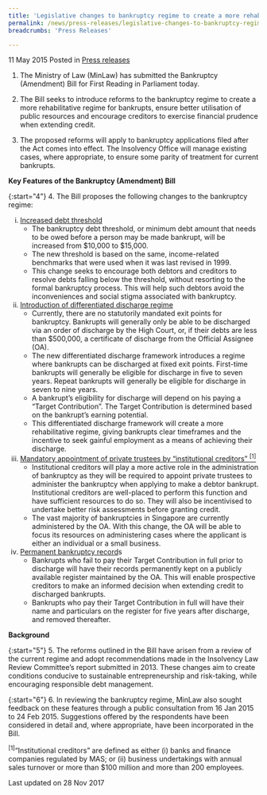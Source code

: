 ```yaml
---
title: 'Legislative changes to bankruptcy regime to create a more rehabilitative environment and facilitate risk assessment'
permalink: /news/press-releases/legislative-changes-to-bankruptcy-regime-to-create-a-more-rehabi/
breadcrumbs: 'Press Releases'

---
```



11 May 2015 Posted in [Press releases](/news/press-releases)

1. The Ministry of Law (MinLaw) has submitted the Bankruptcy (Amendment) Bill for First Reading in Parliament today.

2. The Bill seeks to introduce reforms to the bankruptcy regime to create a more rehabilitative regime for bankrupts, ensure better utilisation of public resources and encourage creditors to exercise financial prudence when extending credit.

3. The proposed reforms will apply to bankruptcy applications filed after the Act comes into effect. The Insolvency Office will manage existing cases, where appropriate, to ensure some parity of treatment for current bankrupts.

**Key Features of the Bankruptcy (Amendment) Bill**

{:start="4"}
4. The Bill proposes the following changes to the bankruptcy regime:

<ol style="list-style-type: lower-roman">
<li><u>Increased debt threshold</u>


<ul>
<li>The bankruptcy debt threshold, or minimum debt amount that needs to be owed before a person may be made bankrupt, will be increased from $10,000 to $15,000.</li>
<li> The new threshold is based on the same, income-related benchmarks that were used when it was last revised in 1999.</li>
<li> This change seeks to encourage both debtors and creditors to resolve debts falling below the threshold, without resorting to the formal bankruptcy process. This will help such debtors avoid the inconveniences and social stigma associated with bankruptcy.</li>
</ul>

</li>

<li><u>Introduction of differentiated discharge regime</u>
<ul>
<li> Currently, there are no statutorily mandated exit points for bankruptcy. Bankrupts will generally only be able to be discharged via an order of discharge by the High Court, or, if their debts are less than $500,000, a certificate of discharge from the Official Assignee (OA).</li>
<li>The new differentiated discharge framework introduces a regime where bankrupts can be discharged at fixed exit points. First-time bankrupts will generally be eligible for discharge in five to seven years. Repeat bankrupts will generally be eligible for discharge in seven to nine years. </li>
<li>A bankrupt’s eligibility for discharge will depend on his paying a “Target Contribution”. The Target Contribution is determined based on the bankrupt’s earning potential.</li>
<li>This differentiated discharge framework will create a more rehabilitative regime, giving bankrupts clear timeframes and the incentive to seek gainful employment as a means of achieving their discharge.</li>
</ul>
</li>

<li><u>Mandatory appointment of private trustees by “institutional creditors” <sup>[1]</sup></u>
<ul>
<li> Institutional creditors will play a more active role in the administration of bankruptcy as they will be required to appoint private trustees to administer the bankruptcy when applying to make a debtor bankrupt. Institutional creditors are well-placed to perform this function and have sufficient resources to do so. They will also be incentivised to undertake better risk assessments before granting credit.</li>
<li> The vast majority of bankruptcies in Singapore are currently administered by the OA. With this change, the OA will be able to focus its resources on administering cases where the applicant is either an individual or a small business.</li>
</ul>

</li>

<li><u>Permanent bankruptcy record</u>s
<ul>
<li>Bankrupts who fail to pay their Target Contribution in full prior to discharge will have their records permanently kept on a publicly available register maintained by the OA. This will enable prospective creditors to make an informed decision when extending credit to discharged bankrupts.</li>
<li>Bankrupts who pay their Target Contribution in full will have their name and particulars on the register for five years after discharge, and removed thereafter.</li>
</ul>

</li>

</ol>

**Background**

{:start="5"}
5. The reforms outlined in the Bill have arisen from a review of the current regime and adopt recommendations made in the Insolvency Law Review Committee’s report submitted in 2013. These changes aim to create conditions conducive to sustainable entrepreneurship and risk-taking, while encouraging responsible debt management. 

 
{:start="6"}
6. In reviewing the bankruptcy regime, MinLaw also sought feedback on these features through a public consultation from 16 Jan 2015 to 24 Feb 2015.  Suggestions offered by the respondents have been considered in detail and, where appropriate, have been incorporated in the Bill.

<sup>[1]</sup>“Institutional creditors” are defined as either (i) banks and finance companies regulated by MAS; or (ii) business undertakings with annual sales turnover or more than $100 million and more than 200 employees.

<p class="right-side-updated">Last updated on 28 Nov 2017</p>

